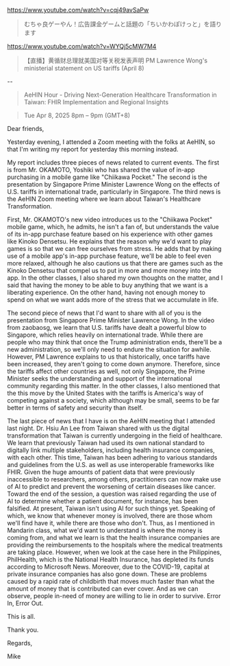 https://www.youtube.com/watch?v=cqj49avSaPw

> むちゃ良ゲーやん！広告課金ゲームと話題の「ちいかわぽけっと」を語ります

https://www.youtube.com/watch?v=WYQj5cMW7M4

> 【直播】黄循财总理就美国对等关税发表声明 PM Lawrence Wong's ministerial statement on US tariffs (April 8)

--

> AeHIN Hour - Driving Next-Generation Healthcare Transformation in Taiwan: FHIR Implementation and Regional Insights

> Tue Apr 8, 2025 8pm – 9pm (GMT+8)

Dear friends,

Yesterday evening, I attended a Zoom meeting with the folks at AeHIN, so that I'm writing my report for yesterday this morning instead.

My report includes three pieces of news related to current events. The first is from Mr. OKAMOTO, Yoshiki who has shared the value of in-app purchasing in a mobile game like "Chiikawa Pocket." The second is the presentation by Singapore Prime Minister Lawrence Wong on the effects of U.S. tariffs in international trade, particularly in Singapore. The third news is the AeHIN Zoom meeting where we learn about Taiwan's Healthcare Transformation.

First, Mr. OKAMOTO's new video introduces us to the "Chiikawa Pocket" mobile game, which, he admits, he isn't a fan of, but understands the value of its in-app purchase feature based on his experience with other games like Kinoko Densetsu. He explains that the reason why we'd want to play games is so that we can free ourselves from stress. He adds that by making use of a mobile app's in-app purchase feature, we'll be able to feel even more relaxed, although he also cautions us that there are games such as the Kinoko Densetsu that compel us to put in more and more money into the app. In the other classes, I also shared my own thoughts on the matter, and I said that having the money to be able to buy anything that we want is a liberating experience. On the other hand, having not enough money to spend on what we want adds more of the stress that we accumulate in life.

The second piece of news that I'd want to share with all of you is the presentation from Singapore Prime Minister Lawrence Wong. In the video from zaobaosg, we learn that U.S. tariffs have dealt a powerful blow to Singapore, which relies heavily on international trade. While there are people who may think that once the Trump administration ends, there'll be a new administration, so we'll only need to endure the situation for awhile. However, PM Lawrence explains to us that historically, once tariffs have been increased, they aren't going to come down anymore. Therefore, since the tariffs affect other countries as well, not only Singapore, the Prime Minister seeks the understanding and support of the international community regarding this matter. In the other classes, I also mentioned that the this move by the United States with the tariffs is America's way of competing against a society, which although may be small, seems to be far better in terms of safety and security than itself. 

The last piece of news that I have is on the AeHIN meeting that I attended last night. Dr. Hsiu An Lee from Taiwan shared with us the digital transformation that Taiwan is currently undergoing in the field of healthcare. We learn that previously Taiwan had used its own national standard to digitally link multiple stakeholders, including health insurance companies, with each other. This time, Taiwan has been adhering to various standards and guidelines from the U.S. as well as use interoperable frameworks like FHIR. Given the huge amounts of patient data that were previously inaccessible to researchers, among others, practitioners can now make use of AI to predict and prevent the worsening of certain diseases like cancer.  Toward the end of the session, a question was raised regarding the use of AI to determine whether a patient document, for instance, has been falsified. At present, Taiwan isn't using AI for such things yet. Speaking of which, we know that whenever money is involved, there are those whom we'll find have it, while there are those who don't. Thus, as I mentioned in Mandarin class, what we'd want to understand is where the money is coming from, and what we learn is that the health insurance companies are providing the reimbursements to the hospitals where the medical treatments are taking place. However, when we look at the case here in the Philippines, PhilHealth, which is the National Health Insurance, has depleted its funds according to Microsoft News. Moreover, due to the COVID-19, capital at private insurance companies has also gone down. These are problems caused by a rapid rate of childbirth that moves much faster than what the amount of money that is contributed can ever cover. And as we can observe, people in-need of money are willing to lie in order to survive. Error In, Error Out. 

This is all.

Thank you.

Regards,

Mike 
